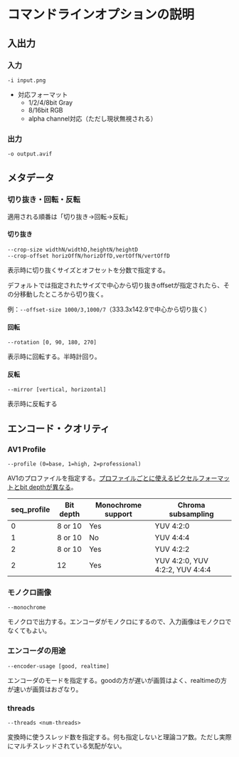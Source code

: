 # コマンドラインオプションの説明

## 入出力

### 入力

`-i input.png`

 - 対応フォーマット
   - 1/2/4/8bit Gray
   - 8/16bit RGB
   - alpha channel対応（ただし現状無視される）
### 出力

`-o output.avif`

## メタデータ


### 切り抜き・回転・反転

適用される順番は「切り抜き→回転→反転」

#### 切り抜き

`--crop-size widthN/widthD,heightN/heightD`  
`--crop-offset horizOffN/horizOffD,vertOffN/vertOffD`

表示時に切り抜くサイズとオフセットを分数で指定する。

デフォルトでは指定されたサイズで中心から切り抜きoffsetが指定されたら、その分移動したところから切り抜く。

例：`--offset-size 1000/3,1000/7`（333.3x142.9で中心から切り抜く）

#### 回転

`--rotation [0, 90, 180, 270]`

表示時に回転する。半時計回り。

#### 反転

`--mirror [vertical, horizontal]`

表示時に反転する

## エンコード・クオリティ

### AV1 Profile

`--profile (0=base, 1=high, 2=professional)`

AV1のプロファイルを指定する。[プロファイルごとに使えるピクセルフォーマットとbit depthが異なる](https://aomediacodec.github.io/av1-spec/#sequence-header-obu-semantics)。

<table class="table table-sm table-bordered">
  <thead>
    <tr>
      <th>seq_profile</th>
      <th>Bit depth</th>
      <th>Monochrome support</th>
      <th>Chroma subsampling</th>
    </tr>
  </thead>
  <tbody>
    <tr>
      <td>0</td>
      <td>8 or 10</td>
      <td>Yes</td>
      <td>YUV 4:2:0</td>
    </tr>
    <tr>
      <td>1</td>
      <td>8 or 10</td>
      <td>No</td>
      <td>YUV 4:4:4</td>
    </tr>
    <tr>
      <td>2</td>
      <td>8 or 10</td>
      <td>Yes</td>
      <td>YUV 4:2:2</td>
    </tr>
    <tr>
      <td>2</td>
      <td>12</td>
      <td>Yes</td>
      <td>YUV 4:2:0, YUV 4:2:2, YUV 4:4:4</td>
    </tr>
  </tbody>
</table>

### モノクロ画像

`--monochrome`

モノクロで出力する。エンコーダがモノクロにするので、入力画像はモノクロでなくてもよい。

### エンコーダの用途

`--encoder-usage [good, realtime]`

エンコーダのモードを指定する。goodの方が遅いが画質はよく、realtimeの方が速いが画質はおざなり。

### threads

`--threads <num-threads>`

変換時に使うスレッド数を指定する。何も指定しないと理論コア数。ただし実際にマルチスレッドされている気配がない。
